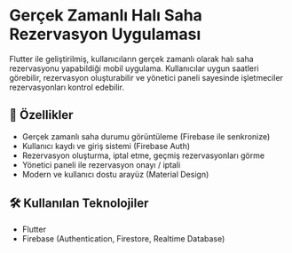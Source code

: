 # Gerçek Zamanlı Halı Saha Rezervasyon Uygulaması

Flutter ile geliştirilmiş, kullanıcıların gerçek zamanlı olarak halı saha rezervasyonu yapabildiği mobil uygulama. Kullanıcılar uygun saatleri görebilir, rezervasyon oluşturabilir ve yönetici paneli sayesinde işletmeciler rezervasyonları kontrol edebilir.

## 🚀 Özellikler

- Gerçek zamanlı saha durumu görüntüleme (Firebase ile senkronize)
- Kullanıcı kaydı ve giriş sistemi (Firebase Auth)
- Rezervasyon oluşturma, iptal etme, geçmiş rezervasyonları görme
- Yönetici paneli ile rezervasyon onayı / iptali
- Modern ve kullanıcı dostu arayüz (Material Design)

## 🛠️ Kullanılan Teknolojiler

- Flutter
- Firebase (Authentication, Firestore, Realtime Database)



